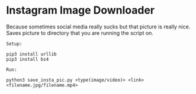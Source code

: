 # Instagram Image Downloader
Because sometimes social media really sucks but that picture is really nice. Saves picture to directory that you are running the script on.

```
Setup:

pip3 install urllib
pip3 install bs4

Run:

python3 save_insta_pic.py <type(image/video)> <link> <filename.jpg/filename.mp4>
```
